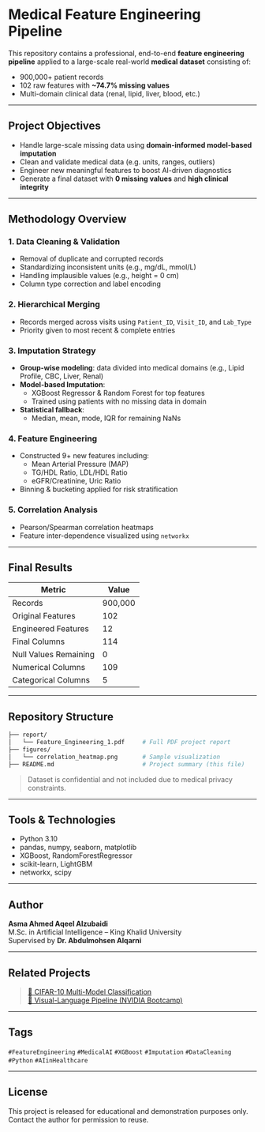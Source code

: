 
#  Medical Feature Engineering Pipeline

This repository contains a professional, end-to-end **feature engineering pipeline** applied to a large-scale real-world **medical dataset** consisting of:

-   900,000+ patient records
-  102 raw features with **~74.7% missing values**
-  Multi-domain clinical data (renal, lipid, liver, blood, etc.)

---

##  Project Objectives

- Handle large-scale missing data using **domain-informed model-based imputation**
- Clean and validate medical data (e.g. units, ranges, outliers)
- Engineer new meaningful features to boost AI-driven diagnostics
- Generate a final dataset with **0 missing values** and **high clinical integrity**

---

##  Methodology Overview

###  1. Data Cleaning & Validation
- Removal of duplicate and corrupted records
- Standardizing inconsistent units (e.g., mg/dL, mmol/L)
- Handling implausible values (e.g., height = 0 cm)
- Column type correction and label encoding

###  2. Hierarchical Merging
- Records merged across visits using `Patient_ID`, `Visit_ID`, and `Lab_Type`
- Priority given to most recent & complete entries

###  3. Imputation Strategy
- **Group-wise modeling**: data divided into medical domains (e.g., Lipid Profile, CBC, Liver, Renal)
- **Model-based Imputation**:
  - XGBoost Regressor & Random Forest for top features
  - Trained using patients with no missing data in domain
- **Statistical fallback**:
  - Median, mean, mode, IQR for remaining NaNs

###  4. Feature Engineering
- Constructed 9+ new features including:
  - Mean Arterial Pressure (MAP)
  - TG/HDL Ratio, LDL/HDL Ratio
  - eGFR/Creatinine, Uric Ratio
- Binning & bucketing applied for risk stratification

###  5. Correlation Analysis
- Pearson/Spearman correlation heatmaps
- Feature inter-dependence visualized using `networkx`

---

##  Final Results

| Metric                | Value                   |
|-----------------------|-------------------------|
| Records               | 900,000                 |
| Original Features     | 102                     |
| Engineered Features   | 12                      |
| Final Columns         | 114                     |
| Null Values Remaining | 0                     |
| Numerical Columns     | 109                     |
| Categorical Columns   | 5                       |

---

##  Repository Structure

```bash
├── report/
│   └── Feature_Engineering_1.pdf     # Full PDF project report
├── figures/
│   └── correlation_heatmap.png       # Sample visualization
├── README.md                         # Project summary (this file)
```

>  Dataset is confidential and not included due to medical privacy constraints.

---

##  Tools & Technologies
- Python 3.10
- pandas, numpy, seaborn, matplotlib
- XGBoost, RandomForestRegressor
- scikit-learn, LightGBM
- networkx, scipy

---

##  Author

**Asma Ahmed Aqeel Alzubaidi**  
M.Sc. in Artificial Intelligence – King Khalid University  
Supervised by **Dr. Abdulmohsen Alqarni**

---

##  Related Projects

> [🔗 CIFAR-10 Multi-Model Classification](https://github.com/Asma-Ahmed-Aqil-AL-Zubaidi/cifar10-multimodel)  
> [🔗 Visual-Language Pipeline (NVIDIA Bootcamp)](https://github.com/Asma-Ahmed-Aqil-AL-Zubaidi/nvidia-vlm-project)  

---

##  Tags
`#FeatureEngineering` `#MedicalAI` `#XGBoost` `#Imputation` `#DataCleaning` `#Python` `#AIinHealthcare`

---

##  License
This project is released for educational and demonstration purposes only. Contact the author for permission to reuse.
